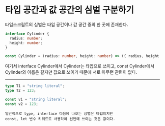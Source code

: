 # 타입 공간과 값 공간의 심벌 구분하기

타입스크립트의 심벌은 타입 공간이나 값 공간 중의 한 곳에 존재한다.

```ts
interface Cylinder {
  radius: number;
  height: number;
}

const Cylinder = (radius: number, height: number) => ({ radius, height });
```

여기서 interface Cylinder에서 Cylinder는 타입으로 쓰이고,
const Cylinder에서 Cylinder와 이름은 같지만 값으로 쓰이기 때문에
서로 아무런 관련이 없다.

---

```ts
type T1 = "string literal";
type T2 = 123;

const v1 = "string literal";
const v2 = 123;
```

```
일반적으로 type, interface 다음에 나오는 심벌은 타입이지만
const, let 변수 키워드로 사용하여 선언에 쓰이는 것은 값이다.
```
